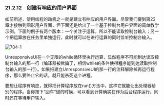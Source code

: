 ### 21.2.12　创建有响应的用户界面

如前所述，使用线程的动机之一就是建立有响应的用户界面。尽管我们要到第22章才接触到图形用户界面，但下面还是给出了一个基于控制台用户界面的简单教学示例。下面的例子有两个版本：一个关注于运算，所以不能读取控制台输入；另一个把运算放在任务里单独运行，此时就可以在进行运算的同时监听控制台输入。

![704-1](../Images/image03682.jpeg)

UnresponsiveUI在一个无限的while循环里执行运算，显然程序不可能到达读取控制台输入的那一行（编译器被欺骗了，相信while的条件使得程序能到达读取控制台输入的那一行）。如果把建立UnresponsiveUI的那一行的注释解除掉再运行程序，那么要终止它的话，就只能杀死这个进程。

要想让程序有响应，就得把计算程序放在run()方法中，这样它就能让出处理器给别的程序。当你按下“回车”键的时候，可以看到计算确实在作为后台程序运行，同时还在等待用户输入。